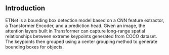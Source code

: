 ## Introduction

ETNet is a bounding box detection model based on a CNN feature extractor, a Transformer Encoder, and a prediction head. Given an image, the attention layers built in Transformer can capture long-range spatial relationships between extreme keypoints generated from COCO dataset. The keypoints then grouped using a center grouping method to generate bounding boxes for objects. 
